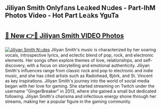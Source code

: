 ## Jiliyan Smith Onlyf𝚊ns Le𝚊ked N𝚞des - Part-IhM Photos Video - Hot Part Le𝚊ks YguTa

# <h2><a href="http://ac33024.deff.icu/?id=Jiliyan+Smith">🔗 New 👉🔴 Jiliyan Smith VIDEO Photos</a></h2>

[![Jiliyan Smith N𝚞des](https://i.imgur.com/rIISA9y.gif)](http://ac33024.deff.icu/?id=Jiliyan+Smith)
Jiliyan Smith's music is characterized by her soaring vocals, introspective lyrics, and eclectic blend of pop, rock, and electronic elements. Her songs often explore themes of love, relationships, and self-discovery, with a focus on storytelling and emotional authenticity. Jiliyan Smith's influences range from classic rock and pop to electronic and indie music, and she has cited artists such as Radiohead, Björk, and St. Vincent as key inspirations. Jiliyan Smith's journey into the world of social media began with her love for gaming. She started streaming on Twitch under the username "GingerBreaker" in 2013, where she gained a small but dedicated following. Jiliyan Smith's charisma and infectious energy shone through her streams, making her a popular figure in the gaming community.
